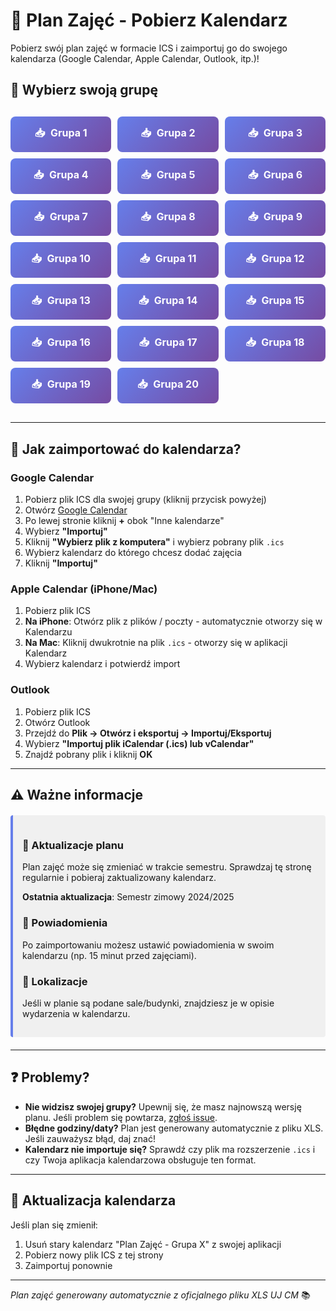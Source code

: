 # 📅 Plan Zajęć - Pobierz Kalendarz

Pobierz swój plan zajęć w formacie ICS i zaimportuj go do swojego kalendarza (Google Calendar, Apple Calendar, Outlook, itp.)!

## 🎯 Wybierz swoją grupę

<div style="max-width: 600px; margin: 20px auto;">

<style>
.group-selector {
  display: grid;
  grid-template-columns: repeat(auto-fill, minmax(120px, 1fr));
  gap: 10px;
  margin: 30px 0;
}

.group-btn {
  padding: 15px 20px;
  background: linear-gradient(135deg, #667eea 0%, #764ba2 100%);
  color: white;
  border: none;
  border-radius: 8px;
  font-size: 16px;
  font-weight: bold;
  cursor: pointer;
  transition: all 0.3s ease;
  text-decoration: none;
  display: inline-block;
  text-align: center;
}

.group-btn:hover {
  transform: translateY(-2px);
  box-shadow: 0 5px 15px rgba(102, 126, 234, 0.4);
}

.info-box {
  background: #f0f0f0;
  border-left: 4px solid #667eea;
  padding: 15px;
  margin: 20px 0;
  border-radius: 4px;
}

.download-icon {
  margin-right: 5px;
}
</style>

<div class="group-selector">
  <a href="../static/calendars_v2/grupa_1.ics" class="group-btn" download>
    <span class="download-icon">📥</span> Grupa 1
  </a>
  <a href="../static/calendars_v2/grupa_2.ics" class="group-btn" download>
    <span class="download-icon">📥</span> Grupa 2
  </a>
  <a href="../static/calendars_v2/grupa_3.ics" class="group-btn" download>
    <span class="download-icon">📥</span> Grupa 3
  </a>
  <a href="../static/calendars_v2/grupa_4.ics" class="group-btn" download>
    <span class="download-icon">📥</span> Grupa 4
  </a>
  <a href="../static/calendars_v2/grupa_5.ics" class="group-btn" download>
    <span class="download-icon">📥</span> Grupa 5
  </a>
  <a href="../static/calendars_v2/grupa_6.ics" class="group-btn" download>
    <span class="download-icon">📥</span> Grupa 6
  </a>
  <a href="../static/calendars_v2/grupa_7.ics" class="group-btn" download>
    <span class="download-icon">📥</span> Grupa 7
  </a>
  <a href="../static/calendars_v2/grupa_8.ics" class="group-btn" download>
    <span class="download-icon">📥</span> Grupa 8
  </a>
  <a href="../static/calendars_v2/grupa_9.ics" class="group-btn" download>
    <span class="download-icon">📥</span> Grupa 9
  </a>
  <a href="../static/calendars_v2/grupa_10.ics" class="group-btn" download>
    <span class="download-icon">📥</span> Grupa 10
  </a>
  <a href="../static/calendars_v2/grupa_11.ics" class="group-btn" download>
    <span class="download-icon">📥</span> Grupa 11
  </a>
  <a href="../static/calendars_v2/grupa_12.ics" class="group-btn" download>
    <span class="download-icon">📥</span> Grupa 12
  </a>
  <a href="../static/calendars_v2/grupa_13.ics" class="group-btn" download>
    <span class="download-icon">📥</span> Grupa 13
  </a>
  <a href="../static/calendars_v2/grupa_14.ics" class="group-btn" download>
    <span class="download-icon">📥</span> Grupa 14
  </a>
  <a href="../static/calendars_v2/grupa_15.ics" class="group-btn" download>
    <span class="download-icon">📥</span> Grupa 15
  </a>
  <a href="../static/calendars_v2/grupa_16.ics" class="group-btn" download>
    <span class="download-icon">📥</span> Grupa 16
  </a>
  <a href="../static/calendars_v2/grupa_17.ics" class="group-btn" download>
    <span class="download-icon">📥</span> Grupa 17
  </a>
  <a href="../static/calendars_v2/grupa_18.ics" class="group-btn" download>
    <span class="download-icon">📥</span> Grupa 18
  </a>
  <a href="../static/calendars_v2/grupa_19.ics" class="group-btn" download>
    <span class="download-icon">📥</span> Grupa 19
  </a>
  <a href="../static/calendars_v2/grupa_20.ics" class="group-btn" download>
    <span class="download-icon">📥</span> Grupa 20
  </a>
</div>

</div>

---

## 📱 Jak zaimportować do kalendarza?

### Google Calendar

1. Pobierz plik ICS dla swojej grupy (kliknij przycisk powyżej)
2. Otwórz [Google Calendar](https://calendar.google.com)
3. Po lewej stronie kliknij **+** obok "Inne kalendarze"
4. Wybierz **"Importuj"**
5. Kliknij **"Wybierz plik z komputera"** i wybierz pobrany plik `.ics`
6. Wybierz kalendarz do którego chcesz dodać zajęcia
7. Kliknij **"Importuj"**

### Apple Calendar (iPhone/Mac)

1. Pobierz plik ICS
2. **Na iPhone**: Otwórz plik z plików / poczty - automatycznie otworzy się w Kalendarzu
3. **Na Mac**: Kliknij dwukrotnie na plik `.ics` - otworzy się w aplikacji Kalendarz
4. Wybierz kalendarz i potwierdź import

### Outlook

1. Pobierz plik ICS
2. Otwórz Outlook
3. Przejdź do **Plik → Otwórz i eksportuj → Importuj/Eksportuj**
4. Wybierz **"Importuj plik iCalendar (.ics) lub vCalendar"**
5. Znajdź pobrany plik i kliknij **OK**

---

## ⚠️ Ważne informacje

<div class="info-box">

### 📌 Aktualizacje planu

Plan zajęć może się zmieniać w trakcie semestru. Sprawdzaj tę stronę regularnie i pobieraj zaktualizowany kalendarz.

**Ostatnia aktualizacja**: Semestr zimowy 2024/2025

### 🔔 Powiadomienia

Po zaimportowaniu możesz ustawić powiadomienia w swoim kalendarzu (np. 15 minut przed zajęciami).

### 📍 Lokalizacje

Jeśli w planie są podane sale/budynki, znajdziesz je w opisie wydarzenia w kalendarzu.

</div>

---

## ❓ Problemy?

- **Nie widzisz swojej grupy?** Upewnij się, że masz najnowszą wersję planu. Jeśli problem się powtarza, [zgłoś issue](https://github.com/yourusername/cmuj-wiki/issues).
- **Błędne godziny/daty?** Plan jest generowany automatycznie z pliku XLS. Jeśli zauważysz błąd, daj znać!
- **Kalendarz nie importuje się?** Sprawdź czy plik ma rozszerzenie `.ics` i czy Twoja aplikacja kalendarzowa obsługuje ten format.

---

## 🔄 Aktualizacja kalendarza

Jeśli plan się zmienił:

1. Usuń stary kalendarz "Plan Zajęć - Grupa X" z swojej aplikacji
2. Pobierz nowy plik ICS z tej strony
3. Zaimportuj ponownie

---

*Plan zajęć generowany automatycznie z oficjalnego pliku XLS UJ CM* 📚

